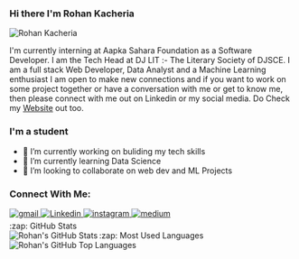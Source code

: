 ### Hi there I'm Rohan Kacheria

<p align="left"> <img src="https://komarev.com/ghpvc/?username=rohaan311299" alt="Rohan Kacheria" /> </p>
<p>I'm currently interning at Aapka Sahara Foundation as a Software Developer.
I am the Tech Head at DJ LIT :- The Literary Society of DJSCE.
I am a full stack Web Developer, Data Analyst and a Machine Learning enthusiast
I am open to make new connections and if you want to work on some project together or have a conversation with me or get to know me, then please connect with me out on Linkedin or my social media.
Do Check my <a href="https://rohankacheria31.netlify.app/" target="_blank">Website</a> out too.</p>


### I'm a student 
- 🔭 I’m currently working on buliding my tech skills
- 🌱 I’m currently learning Data Science
- 👯 I’m looking to collaborate on web dev and ML Projects


### Connect With Me:
<!--
<a href="https://twitter.com/Aishwar48942221" target="_blank">
<img src=https://img.shields.io/badge/twitter-%2300acee.svg?&style=for-the-badge&logo=twitter&logoColor=white alt=twitter style="margin-bottom: 5px;" />
</a> -->
<a href="mailto:rohankacheriam@gmail.com?hl=en" target="_blank">
<img src=https://img.shields.io/badge/gmail-%23DC493C.svg?&style=for-the-badge&logo=gmail&logoColor=white alt=gmail style="margin-bottom: 5px;" />
</a>
<a href="https://www.linkedin.com/in/rohan-kacheria-210ba1190/" target="_blank">
<img src=https://img.shields.io/badge/linkedin-%231E77B5.svg?&style=for-the-badge&logo=linkedin&logoColor=white alt=Linkedin style="margin-bottom: 5px;" />
</a>
<a href="https://www.instagram.com/rohaankacheriaa/" target="_blank">
<img src=https://img.shields.io/badge/instagram-%23000000.svg?&style=for-the-badge&logo=instagram&logoColor=white alt=instagram style="margin-bottom: 5px;" />
</a>
<a href="https://rohankacheriam.medium.com/" target="_blank">
<img src=https://img.shields.io/badge/medium-%23292929.svg?&style=for-the-badge&logo=medium&logoColor=white alt=medium style="margin-bottom: 5px;" /></a>

  <summary>:zap: GitHub Stats</summary>

  <img align="left" alt="Rohan's GitHub Stats" src="https://github-readme-stats.vercel.app/api?username=rohaan311299&show_icons=true&hide_border=true" />

</details>


  <summary>:zap: Most Used Languages</summary>

<img align="left" alt="Rohan's GitHub Top Languages" src="https://github-readme-stats.vercel.app/api/top-langs/?username=rohaan311299" />

</details>

